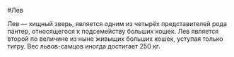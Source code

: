 #Лев

Лев — хищный зверь, является одним из четырёх представителей рода пантер, относящегося к подсемейству больших кошек. Лев является второй по величине из ныне живыщих больших кошек, уступая только тигру. Вес львов-самцов иногда достигает 250 кг.